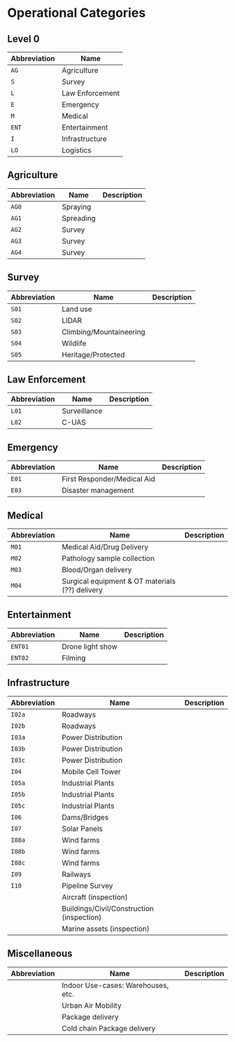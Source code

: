 # Operational Categories

## Level 0

| Abbreviation | Name                |
| ------------ | ------------------- |
| `AG`         | Agriculture         |
| `S`          | Survey              |
| `L`          | Law Enforcement     |
| `E`          | Emergency           |
| `M`          | Medical             |
| `ENT`        | Entertainment       |
| `I`          | Infrastructure      |
| `LO`         | Logistics           |


## Agriculture

| Abbreviation | Name      | Description |
| --           | --        | --          |
| `AG0`        | Spraying  |             |
| `AG1`        | Spreading |             |
| `AG2`        | Survey    |             |
| `AG3`        | Survey    |             |
| `AG4`        | Survey    |             |

## Survey

| Abbreviation | Name                    | Description |
| --           | --                      | --          |
| `S01`        | Land use                |             |
| `S02`        | LIDAR                   |             |
| `S03`        | Climbing/Mountaineering |             |
| `S04`        | Wildlife                |             |
| `S05`        | Heritage/Protected      |             |

## Law Enforcement

| Abbreviation | Name         | Description |
| --           | --           | --          |
| `L01`        | Surveillance |             |
| `L02`        | C-UAS        |             |

## Emergency

| Abbreviation | Name                        | Description |
| --           | --                          | --          |
| `E01`        | First Responder/Medical Aid |             |
| `E03`        | Disaster management         |             |

## Medical 

| Abbreviation | Name                                            | Description |
| --           | --                                              | --          |
| `M01`        | Medical Aid/Drug Delivery                       |             |
| `M02`        | Pathology sample collection                     |             |
| `M03`        | Blood/Organ delivery                            |             |
| `M04`        | Surgical equipment & OT materials (??) delivery |             |

## Entertainment

| Abbreviation | Name             | Description |
| --           | --               | --          |
| `ENT01`      | Drone light show |             |
| `ENT02`      | Filming          |             |

## Infrastructure

| Abbreviation | Name                                      | Description |
| --           | --                                        | --          |
| `I02a`       | Roadways                                  |             |
| `I02b`       | Roadways                                  |             |
| `I03a`       | Power Distribution                        |             |
| `I03b`       | Power Distribution                        |             |
| `I03c`       | Power Distribution                        |             |
| `I04`        | Mobile Cell Tower                         |             |
| `I05a`       | Industrial Plants                         |             |
| `I05b`       | Industrial Plants                         |             |
| `I05c`       | Industrial Plants                         |             |
| `I06`        | Dams/Bridges                              |             |
| `I07`        | Solar Panels                              |             |
| `I08a`       | Wind farms                                |             |
| `I08b`       | Wind farms                                |             |
| `I08c`       | Wind farms                                |             |
| `I09`        | Railways                                  |             |
| `I10`        | Pipeline Survey                           |             |
|              | Aircraft (inspection)                     |             |
|              | Buildings/Civil/Construction (inspection) |             |
|              | Marine assets (inspection)                |             |

## Miscellaneous 

| Abbreviation | Name                               | Description |
| --           | --                                 | --          |
|              | Indoor Use-cases: Warehouses, etc. |             |
|              | Urban Air Mobility                 |             |
|              | Package delivery                   |             |
|              | Cold chain Package delivery        |             |
